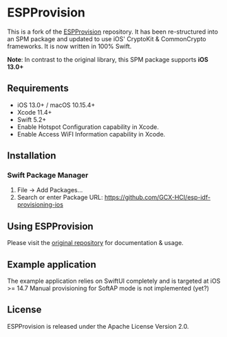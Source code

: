 
# ESPProvision

This is a fork of the [ESPProvision](https://github.com/espressif/esp-idf-provisioning-ios) repository. It has been re-structured into an SPM package and updated to use iOS' CryptoKit & CommonCrypto frameworks. It is now written in 100% Swift. 

**Note**: In contrast to the original library, this SPM package supports **iOS 13.0+**    

## Requirements

- iOS 13.0+ / macOS 10.15.4+
- Xcode 11.4+
- Swift 5.2+
- Enable Hotspot Configuration capability in Xcode.
- Enable Access WiFI Information capability in Xcode.

## Installation

### Swift Package Manager
1. File -> Add Packages...
2. Search or enter Package URL: https://github.com/GCX-HCI/esp-idf-provisioning-ios

## Using ESPProvision

Please visit the [original repository](https://github.com/espressif/esp-idf-provisioning-ios) for documentation & usage.

## Example application

The example application relies on SwiftUI completely and is targeted at iOS >= 14.7
Manual provisioning for SoftAP mode is not implemented (yet?)

## License

ESPProvision is released under the Apache License Version 2.0.
